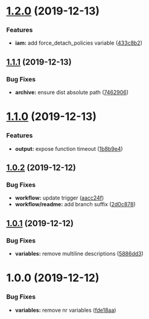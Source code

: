# [1.2.0](https://github.com/enter-at/terraform-aws-lambda/compare/v1.1.1...v1.2.0) (2019-12-13)


### Features

* **iam:** add force_detach_policies variable ([433c8b2](https://github.com/enter-at/terraform-aws-lambda/commit/433c8b2f81876fc7439924b9c24f9382789e5330))

## [1.1.1](https://github.com/enter-at/terraform-aws-lambda/compare/v1.1.0...v1.1.1) (2019-12-13)


### Bug Fixes

* **archive:** ensure dist absolute path ([7462906](https://github.com/enter-at/terraform-aws-lambda/commit/7462906a02a949fe3bb755bf228892c0fb34d0b2))

# [1.1.0](https://github.com/enter-at/terraform-aws-lambda/compare/v1.0.2...v1.1.0) (2019-12-13)


### Features

* **output:** expose function timeout ([1b8b9e4](https://github.com/enter-at/terraform-aws-lambda/commit/1b8b9e4960e3f2881cf0490a93b3f8494e7ee1ac))

## [1.0.2](https://github.com/enter-at/terraform-aws-lambda/compare/v1.0.1...v1.0.2) (2019-12-12)


### Bug Fixes

* **workflow:** update trigger ([aacc24f](https://github.com/enter-at/terraform-aws-lambda/commit/aacc24fce72ef020d4571e846a18b4bfe822d678))
* **workflow/readme:** add branch suffix ([2d0c878](https://github.com/enter-at/terraform-aws-lambda/commit/2d0c878e3e31816e047dc5bb3452c6824bb53195))

## [1.0.1](https://github.com/enter-at/terraform-aws-lambda/compare/v1.0.0...v1.0.1) (2019-12-12)


### Bug Fixes

* **variables:** remove multiline descriptions ([5886dd3](https://github.com/enter-at/terraform-aws-lambda/commit/5886dd37e9658a60595029e342d4301562981c84))

# 1.0.0 (2019-12-12)


### Bug Fixes

* **variables:** remove nr variables ([fde18aa](https://github.com/enter-at/terraform-aws-lambda/commit/fde18aabea3cfa3871023aad593e462a805ed7a6))
